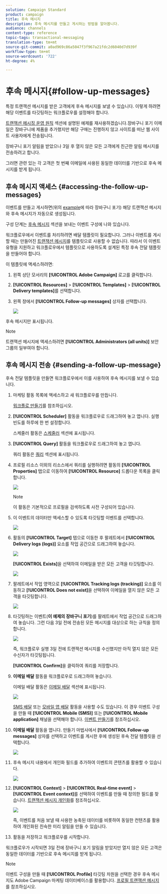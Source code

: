 ```yaml
---
solution: Campaign Standard
product: campaign
title: 후속 메시지
description: 후속 메시지를 만들고 게시하는 방법을 알아봅니다.
audience: channels
content-type: reference
topic-tags: transactional-messaging
translation-type: tm+mt
source-git-commit: a0ad969c86a5047f3f967a21fdc2d6040d7d939f
workflow-type: tm+mt
source-wordcount: '722'
ht-degree: 4%

---
```



# 후속 메시지{#follow-up-messages}

특정 트랜잭션 메시지를 받은 고객에게 후속 메시지를 보낼 수 있습니다. 이렇게 하려면 해당 이벤트를 타깃팅하는 워크플로우를 설정해야 합니다.

[트랜잭션 메시징 운영 원칙](../../channels/using/getting-started-with-transactional-msg.md#transactional-messaging-operating-principle) 섹션에 설명된 예제를 재사용하겠습니다.장바구니 포기 이메일은 장바구니에 제품을 추가했지만 해당 구매는 진행하지 않고 사이트를 떠난 웹 사이트 사용자에게 전송됩니다.

장바구니 포기 알림을 받았으나 3일 후 열지 않은 모든 고객에게 친근한 알림 메시지를 전송하려고 합니다.

그러면 관련 있는 각 고객은 첫 번째 이메일에 사용된 동일한 데이터를 기반으로 후속 메시지를 받게 됩니다.

## 후속 메시지 액세스 {#accessing-the-follow-up-messages}

이벤트를 만들고 게시하면(위의 [example](../../channels/using/getting-started-with-transactional-msg.md#transactional-messaging-operating-principle)에 따라 장바구니 포기) 해당 트랜잭션 메시지와 후속 메시지가 자동으로 생성됩니다.

구성 단계는 [후속 메시지](../../administration/using/configuring-transactional-messaging.md#configuring-an-event-to-send-a-follow-up-message) 섹션을 보내는 이벤트 구성에 나와 있습니다.

워크플로우에서 이벤트를 처리하려면 배달 템플릿이 필요합니다. 그러나 이벤트를 게시할 때는 만들어진 [트랜잭션 메시지](../../channels/using/event-transactional-messages.md)를 템플릿으로 사용할 수 없습니다. 따라서 이 이벤트 유형을 지원하고 워크플로우에서 템플릿으로 사용하도록 설계된 특정 후속 전달 템플릿을 만들어야 합니다.

이 템플릿에 액세스하려면:

1. 왼쪽 상단 모서리의 **[!UICONTROL Adobe Campaign]** 로고를 클릭합니다.
1. **[!UICONTROL Resources]** > **[!UICONTROL Templates]** > **[!UICONTROL Delivery templates]**&#x200B;를 선택합니다.
1. 왼쪽 창에서 **[!UICONTROL Follow-up messages]** 상자를 선택합니다.

   ![](assets/message-center_follow-up-search.png)

후속 메시지만 표시됩니다.

>[!NOTE]
>
>트랜잭션 메시지에 액세스하려면 **[!UICONTROL Administrators (all units)]** 보안 그룹의 일부여야 합니다.

## 후속 메시지 전송 {#sending-a-follow-up-message}

후속 전달 템플릿을 만들면 워크플로우에서 이를 사용하여 후속 메시지를 보낼 수 있습니다.

1. 마케팅 활동 목록에 액세스하고 새 워크플로우를 만듭니다.

   [워크플로 만들기](../../automating/using/building-a-workflow.md#creating-a-workflow)를 참조하십시오.

1. **[!UICONTROL Scheduler]** 활동을 워크플로우로 드래그하여 놓고 엽니다. 실행 빈도를 하루에 한 번 설정합니다.

   스케줄러 활동은 [스케줄러](../../automating/using/scheduler.md) 섹션에 표시됩니다.

1. **[!UICONTROL Query]** 활동을 워크플로우로 드래그하여 놓고 엽니다.

   쿼리 활동은 [쿼리](../../automating/using/query.md) 섹션에 표시됩니다.

1. 프로필 리소스 이외의 리소스에서 쿼리를 실행하려면 활동의 **[!UICONTROL Properties]** 탭으로 이동하여 **[!UICONTROL Resource]** 드롭다운 목록을 클릭합니다.

   ![](assets/message-center_follow-up-query-properties.png)

   >[!NOTE]
   >
   >이 활동은 기본적으로 프로필을 검색하도록 사전 구성되어 있습니다.

1. 이 이벤트의 데이터만 액세스할 수 있도록 타깃팅할 이벤트를 선택합니다.

   ![](assets/message-center_follow-up-query-resource.png)

1. 활동의 **[!UICONTROL Target]** 탭으로 이동한 후 팔레트에서 **[!UICONTROL Delivery logs (logs)]** 요소를 작업 공간으로 드래그하여 놓습니다.

   ![](assets/message-center_follow-up-delivery-logs.png)

   **[!UICONTROL Exists]**&#x200B;을 선택하여 이메일을 받은 모든 고객을 타깃팅합니다.

   ![](assets/message-center_follow-up-delivery-logs-exists.png)

1. 팔레트에서 작업 영역으로 **[!UICONTROL Tracking logs (tracking)]** 요소를 이동하고 **[!UICONTROL Does not exist]**&#x200B;을 선택하여 이메일을 열지 않은 모든 고객을 타깃팅합니다.

   ![](assets/message-center_follow-up-delivery-and-tracking-logs.png)

1. 타깃팅하는 이벤트(**이 예제의 장바구니 포기**)를 팔레트에서 작업 공간으로 드래그하여 놓습니다. 그런 다음 3일 전에 전송된 모든 메시지를 대상으로 하는 규칙을 정의합니다.

   ![](assets/message-center_follow-up-created.png)

   즉, 워크플로우 실행 3일 전에 트랜잭션 메시지를 수신했지만 아직 열지 않은 모든 수신자가 타깃팅됩니다.

   **[!UICONTROL Confirm]**&#x200B;을 클릭하여 쿼리를 저장합니다.

1. **이메일 배달** 활동을 워크플로우로 드래그하여 놓습니다.

   이메일 배달 활동은 [이메일 배달](../../automating/using/email-delivery.md) 섹션에 표시됩니다.

   ![](assets/message-center_follow-up-workflow.png)

   [SMS 배달](../../automating/using/sms-delivery.md) 또는 [모바일 앱 배달](../../automating/using/push-notification-delivery.md) 활동을 사용할 수도 있습니다. 이 경우 이벤트 구성을 만들 때 **[!UICONTROL Mobile (SMS)]** 또는 **[!UICONTROL Mobile application]** 채널을 선택해야 합니다. [이벤트 만들기](../../administration/using/configuring-transactional-messaging.md#creating-an-event)를 참조하십시오.

1. **이메일 배달** 활동을 엽니다. 만들기 마법사에서 **[!UICONTROL Follow-up messages]** 상자를 선택하고 이벤트를 게시한 후에 생성된 후속 전달 템플릿을 선택합니다.

   ![](assets/message-center_follow-up-template.png)

1. 후속 메시지 내용에서 개인화 필드를 추가하여 이벤트의 콘텐츠를 활용할 수 있습니다.

   ![](assets/message-center_follow-up-content.png)

1. **[!UICONTROL Context]** > **[!UICONTROL Real-time event]** > **[!UICONTROL Event context]**&#x200B;를 선택하여 이벤트를 만들 때 정의한 필드를 찾습니다. [트랜잭션 메시지 개인화](../../channels/using/event-transactional-messages.md#personalizing-a-transactional-message)를 참조하십시오.

   ![](assets/message-center_follow-up-personalization.png)

   즉, 이벤트를 처음 보낼 때 사용한 농축된 데이터를 비롯하여 동일한 컨텐츠를 활용하여 개인화된 친숙한 미리 알림을 만들 수 있습니다.

1. 활동을 저장하고 워크플로우를 시작합니다.

워크플로우가 시작되면 3일 전에 장바구니 포기 알림을 받았지만 열지 않은 모든 고객은 동일한 데이터를 기반으로 후속 메시지를 받게 됩니다.

>[!NOTE]
>
>이벤트 구성을 만들 때 **[!UICONTROL Profile]** 타깃팅 차원을 선택한 경우 후속 메시지도 Adobe Campaign 마케팅 데이터베이스를 활용합니다. [프로필 트랜잭션 메시지](../../channels/using/profile-transactional-messages.md)를 참조하십시오.
